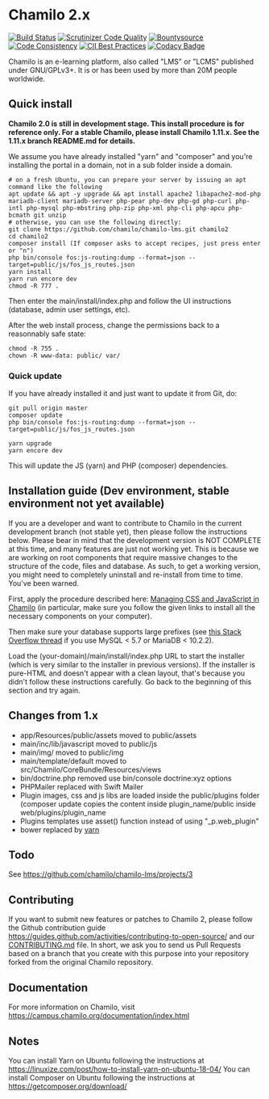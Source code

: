 # Chamilo 2.x

[![Build Status](https://travis-ci.org/chamilo/chamilo-lms.svg?branch=master)](https://travis-ci.org/chamilo/chamilo-lms)
[![Scrutinizer Code Quality](https://scrutinizer-ci.com/g/chamilo/chamilo-lms/badges/quality-score.png?b=master)](https://scrutinizer-ci.com/g/chamilo/chamilo-lms/?branch=master)
[![Bountysource](https://www.bountysource.com/badge/team?team_id=12439&style=raised)](https://www.bountysource.com/teams/chamilo?utm_source=chamilo&utm_medium=shield&utm_campaign=raised)
[![Code Consistency](https://squizlabs.github.io/PHP_CodeSniffer/analysis/chamilo/chamilo-lms/grade.svg)](http://squizlabs.github.io/PHP_CodeSniffer/analysis/chamilo/chamilo-lms/)
[![CII Best Practices](https://bestpractices.coreinfrastructure.org/projects/166/badge)](https://bestpractices.coreinfrastructure.org/projects/166)
[![Codacy Badge](https://api.codacy.com/project/badge/Grade/88e934aab2f34bb7a0397a6f62b078b2)](https://www.codacy.com/app/chamilo/chamilo-lms?utm_source=github.com&utm_medium=referral&utm_content=chamilo/chamilo-lms&utm_campaign=badger)

Chamilo is an e-learning platform, also called "LMS" or "LCMS" published under GNU/GPLv3+. It is or has been used by more than 20M people worldwide.

## Quick install

**Chamilo 2.0 is still in development stage. This install procedure is for reference only. For a stable Chamilo, please install Chamilo 1.11.x. See the 1.11.x branch README.md for details.**

We assume you have already installed "yarn" and "composer" and you're installing the portal in a domain,
not in a sub folder inside a domain.

~~~~
# on a fresh Ubuntu, you can prepare your server by issuing an apt command like the following
apt update && apt -y upgrade && apt install apache2 libapache2-mod-php mariadb-client mariadb-server php-pear php-dev php-gd php-curl php-intl php-mysql php-mbstring php-zip php-xml php-cli php-apcu php-bcmath git unzip
# otherwise, you can use the following directly:
git clone https://github.com/chamilo/chamilo-lms.git chamilo2
cd chamilo2
composer install (If composer asks to accept recipes, just press enter or "n")
php bin/console fos:js-routing:dump --format=json --target=public/js/fos_js_routes.json
yarn install
yarn run encore dev
chmod -R 777 .
~~~~

Then enter the main/install/index.php and follow the UI instructions (database, admin user settings, etc).

After the web install process, change the permissions back to a reasonnably safe state:
~~~~
chmod -R 755 .
chown -R www-data: public/ var/
~~~~

### Quick update

If you have already installed it and just want to update it from Git, do:
~~~~
git pull origin master
composer update
php bin/console fos:js-routing:dump --format=json --target=public/js/fos_js_routes.json
    
yarn upgrade
yarn encore dev
~~~~
This will update the JS (yarn) and PHP (composer) dependencies.


## Installation guide (Dev environment, stable environment not yet available)

If you are a developer and want to contribute to Chamilo in the current development branch (not stable yet), 
then please follow the instructions below. Please bear in mind that the development version is NOT COMPLETE at this time, 
and many features are just not working yet. This is because we are working on root components that require massive changes to the structure of the code, files and database. As such, to get a working version, you might need to completely uninstall and re-install from time to time. You've been warned.

First, apply the procedure described here: [Managing CSS and JavaScript in Chamilo](assets/README.md) (in particular, make sure you follow the given links to install all the necessary components on your computer).

Then make sure your database supports large prefixes (see [this Stack Overflow thread](https://stackoverflow.com/questions/43379717/how-to-enable-large-index-in-mariadb-10/43403017#43403017) if you use MySQL < 5.7 or MariaDB < 10.2.2).

Load the (your-domain)/main/install/index.php URL to start the installer (which is very similar to the installer in previous versions). 
If the installer is pure-HTML and doesn't appear with a clean layout, that's because you didn't follow these instructions carefully. 
Go back to the beginning of this section and try again.
 
## Changes from 1.x

* app/Resources/public/assets moved to public/assets
* main/inc/lib/javascript moved to public/js
* main/img/ moved to public/img
* main/template/default moved to src/Chamilo/CoreBundle/Resources/views
* bin/doctrine.php removed use bin/console doctrine:xyz options
* PHPMailer replaced with Swift Mailer
* Plugin images, css and js libs are loaded inside the public/plugins folder
  (composer update copies the content inside plugin_name/public inside web/plugins/plugin_name
* Plugins templates use asset() function instead of using "_p.web_plugin"
* bower replaced by [yarn](https://yarnpkg.com)


## Todo

See https://github.com/chamilo/chamilo-lms/projects/3

## Contributing

If you want to submit new features or patches to Chamilo 2, please follow the
Github contribution guide https://guides.github.com/activities/contributing-to-open-source/
and our [CONTRIBUTING.md](CONTRIBUTING.md) file.
In short, we ask you to send us Pull Requests based on a branch that you create
with this purpose into your repository forked from the original Chamilo repository.

## Documentation

For more information on Chamilo, visit https://campus.chamilo.org/documentation/index.html

## Notes

You can install Yarn on Ubuntu following the instructions at https://linuxize.com/post/how-to-install-yarn-on-ubuntu-18-04/
You can install Composer on Ubuntu following the instructions at https://getcomposer.org/download/
